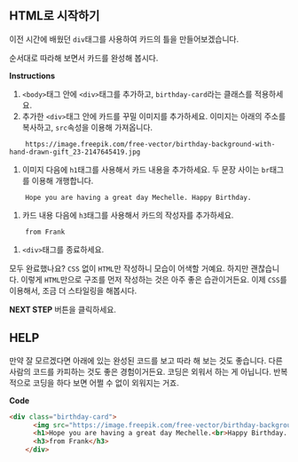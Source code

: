 ## HTML로 시작하기


이전 시간에 배웠던 `div`태그를 사용하여 카드의 틀을 만들어보겠습니다. 

순서대로 따라해 보면서 카드를 완성해 봅시다.

**Instructions**
1. `<body>`태그 안에 `<div>`태그를 추가하고, `birthday-card`라는 클래스를 적용하세요. 
1. 추가한 `<div>`태그 안에 카드를 꾸밀 이미지를 추가하세요.
이미지는 아래의 주소를 복사하고, `src`속성을 이용해 가져옵니다. 
```
    https://image.freepik.com/free-vector/birthday-background-with-hand-drawn-gift_23-2147645419.jpg
```

1. 이미지 다음에 `h1`태그를 사용해서 카드 내용을 추가하세요. 두 문장 사이는 `br`태그를 이용해 개행합니다.  
```
    Hope you are having a great day Mechelle. Happy Birthday.
```
1. 카드 내용 다음에 `h3`태그를 사용해서 카드의 작성자를 추가하세요. 
```
    from Frank
```
1. `<div>`태그를 종료하세요. 


모두 완료했나요? `CSS` 없이 `HTML`만 작성하니 모습이 어색할 거예요. 하지만 괜찮습니다. 
이렇게 `HTML`만으로 구조를 먼저 작성하는 것은 아주 좋은 습관이거든요.
이제 `CSS`를 이용해서, 조금 더 스타일링을 해봅시다.

**NEXT STEP** 버튼을 클릭하세요.


## HELP
만약 잘 모르겠다면 아래에 있는 완성된 코드를 보고 따라 해 보는 것도 좋습니다. 다른 사람의 코드를 카피하는 것도 좋은 경험이거든요. 코딩은 외워서 하는 게 아닙니다. 반복적으로 코딩을 하다 보면 어쩔 수 없이 외워지는 거죠.

**Code**
```html
<div class="birthday-card">
      <img src="https://image.freepik.com/free-vector/birthday-background-with-hand-drawn-gift_23-2147645419.jpg" width="400" alt="Birthday Image">
      <h1>Hope you are having a great day Mechelle.<br>Happy Birthday. </h1>
      <h3>from Frank</h3>
    </div>
``` 